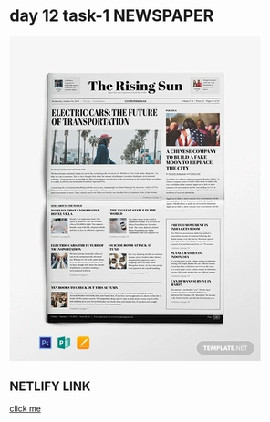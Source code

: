 # day 12 task-1 NEWSPAPER   

<img src="/images/question.jpg" alt="question">

## NETLIFY LINK
<a href="https://glistening-puffpuff-d21610.netlify.app/">click me</a>